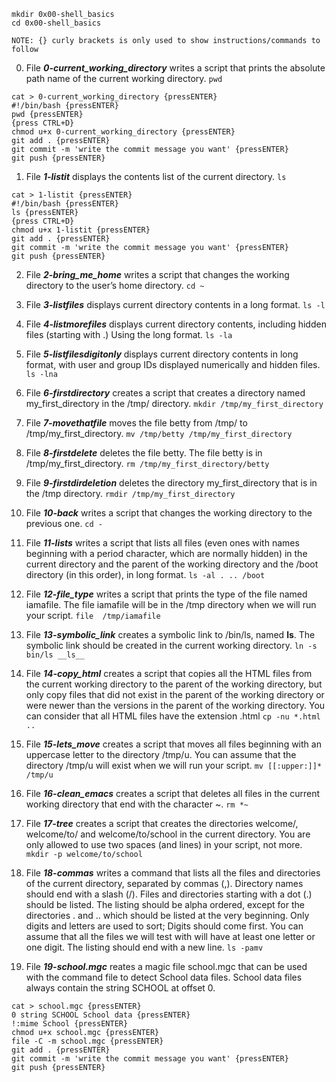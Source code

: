     mkdir 0x00-shell_basics
    cd 0x00-shell_basics
    
    NOTE: {} curly brackets is only used to show instructions/commands to follow   

00. File ***0-current_working_directory*** writes a script that prints the absolute path name of the current working directory. `pwd`
```
cat > 0-current_working_directory {pressENTER}
#!/bin/bash {pressENTER}
pwd {pressENTER}
{press CTRL+D}
chmod u+x 0-current_working_directory {pressENTER}
git add . {pressENTER}
git commit -m 'write the commit message you want' {pressENTER}
git push {pressENTER}
```
  
01. File ***1-listit*** displays the contents list of the current directory. `ls`
```
cat > 1-listit {pressENTER}
#!/bin/bash {pressENTER}
ls {pressENTER}
{press CTRL+D}
chmod u+x 1-listit {pressENTER}
git add . {pressENTER}
git commit -m 'write the commit message you want' {pressENTER}
git push {pressENTER}
```
02. File ***2-bring_me_home*** writes a script that changes the working directory to the user’s home directory. `cd ~`

03. File ***3-listfiles*** displays current directory contents in a long format. ``ls -l``

04. File ***4-listmorefiles*** displays current directory contents, including hidden files (starting with .) Using the long format. `ls -la`

05. File ***5-listfilesdigitonly*** displays current directory contents in long format, with user and group IDs displayed numerically and hidden files. `ls -lna`

06. File ***6-firstdirectory*** creates a script that creates a directory named my_first_directory in the /tmp/ directory. `mkdir /tmp/my_first_directory`

07. File ***7-movethatfile*** moves the file betty from /tmp/ to /tmp/my_first_directory. `mv /tmp/betty /tmp/my_first_directory`

08. File ***8-firstdelete*** deletes the file betty. The file betty is in /tmp/my_first_directory. `rm /tmp/my_first_directory/betty`

09. File ***9-firstdirdeletion*** deletes the directory my_first_directory that is in the /tmp directory. `rmdir /tmp/my_first_directory`

10. File ***10-back*** writes a script that changes the working directory to the previous one. `cd -`

11. File ***11-lists*** writes a script that lists all files (even ones with names beginning with a period character, which are normally hidden) in the current directory and the parent of the working directory and the /boot directory (in this order), in long format. `ls -al . .. /boot`

12. File ***12-file_type*** writes a script that prints the type of the file named iamafile. The file iamafile will be in the /tmp directory when we will run your script. `file  /tmp/iamafile`

13. File ***13-symbolic_link*** creates a symbolic link to /bin/ls, named __ls__. The symbolic link should be created in the current working directory. `ln -s bin/ls __ls__`

14. File ***14-copy_html*** creates a script that copies all the HTML files from the current working directory to the parent of the working directory, but only copy files that did not exist in the parent of the working directory or were newer than the versions in the parent of the working directory. You can consider that all HTML files have the extension .html `cp -nu *.html ..`

15. File ***15-lets_move*** creates a script that moves all files beginning with an uppercase letter to the directory /tmp/u. You can assume that the directory /tmp/u will exist when we will run your script. `mv [[:upper:]]* /tmp/u`

16. File ***16-clean_emacs*** creates a script that deletes all files in the current working directory that end with the character ~. `rm *~`

17. File ***17-tree*** creates a script that creates the directories welcome/, welcome/to/ and welcome/to/school in the current directory. You are only allowed to use two spaces (and lines) in your script, not more. `mkdir -p welcome/to/school`

18. File ***18-commas*** writes a command that lists all the files and directories of the current directory, separated by commas (,). Directory names should end with a slash (/). Files and directories starting with a dot (.) should be listed. The listing should be alpha ordered, except for the directories . and .. which should be listed at the very beginning. Only digits and letters are used to sort; Digits should come first. You can assume that all the files we will test with will have at least one letter or one digit. The listing should end with a new line. `ls -pamv`

19. File ***19-school.mgc*** reates a magic file school.mgc that can be used with the command file to detect School data files. School data files always contain the string SCHOOL at offset 0.
```
cat > school.mgc {pressENTER}
0 string SCHOOL School data {pressENTER}
!:mime School {pressENTER}
chmod u+x school.mgc {pressENTER}
file -C -m school.mgc {pressENTER}
git add . {pressENTER}
git commit -m 'write the commit message you want' {pressENTER}
git push {pressENTER}
```
